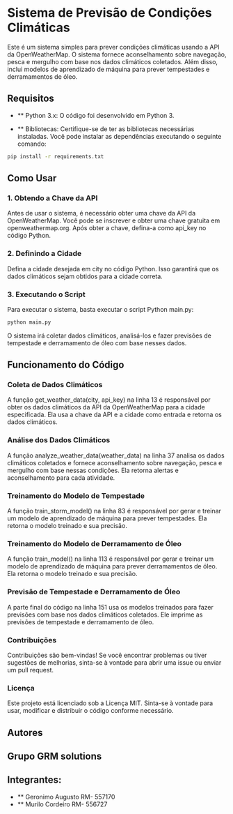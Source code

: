 # Sistema de Previsão de Condições Climáticas

Este é um sistema simples para prever condições climáticas usando a API da OpenWeatherMap. O sistema fornece aconselhamento sobre navegação, pesca e mergulho com base nos dados climáticos coletados. Além disso, inclui modelos de aprendizado de máquina para prever tempestades e derramamentos de óleo.

## Requisitos
- ** Python 3.x: O código foi desenvolvido em Python 3.

- ** Bibliotecas: Certifique-se de ter as bibliotecas necessárias instaladas. Você pode instalar as dependências executando o seguinte comando:

```bash
pip install -r requirements.txt
```
## Como Usar
### 1. Obtendo a Chave da API
Antes de usar o sistema, é necessário obter uma chave da API da OpenWeatherMap. Você pode se inscrever e obter uma chave gratuita em openweathermap.org. Após obter a chave, defina-a como api_key no código Python.

### 2. Definindo a Cidade
Defina a cidade desejada em city no código Python. Isso garantirá que os dados climáticos sejam obtidos para a cidade correta.

### 3. Executando o Script
Para executar o sistema, basta executar o script Python main.py:

```bash
python main.py
```
O sistema irá coletar dados climáticos, analisá-los e fazer previsões de tempestade e derramamento de óleo com base nesses dados.

## Funcionamento do Código
### Coleta de Dados Climáticos
A função get_weather_data(city, api_key) na linha 13 é responsável por obter os dados climáticos da API da OpenWeatherMap para a cidade especificada. Ela usa a chave da API e a cidade como entrada e retorna os dados climáticos.

### Análise dos Dados Climáticos
A função analyze_weather_data(weather_data) na linha 37 analisa os dados climáticos coletados e fornece aconselhamento sobre navegação, pesca e mergulho com base nessas condições. Ela retorna alertas e aconselhamento para cada atividade.

### Treinamento do Modelo de Tempestade
A função train_storm_model() na linha 83 é responsável por gerar e treinar um modelo de aprendizado de máquina para prever tempestades. Ela retorna o modelo treinado e sua precisão.

### Treinamento do Modelo de Derramamento de Óleo
A função train_model() na linha 113 é responsável por gerar e treinar um modelo de aprendizado de máquina para prever derramamentos de óleo. Ela retorna o modelo treinado e sua precisão.

### Previsão de Tempestade e Derramamento de Óleo
A parte final do código na linha 151 usa os modelos treinados para fazer previsões com base nos dados climáticos coletados. Ele imprime as previsões de tempestade e derramamento de óleo.

### Contribuições
Contribuições são bem-vindas! Se você encontrar problemas ou tiver sugestões de melhorias, sinta-se à vontade para abrir uma issue ou enviar um pull request.

### Licença
Este projeto está licenciado sob a Licença MIT. Sinta-se à vontade para usar, modificar e distribuir o código conforme necessário.

## Autores
## Grupo GRM solutions
## Integrantes:
- ** Geronimo Augusto RM- 557170
- ** Murilo Cordeiro RM- 556727
